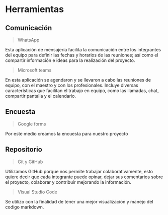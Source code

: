 # Herramientas
## Comunicación
> WhatsApp

Esta aplicación de mensajería facilita la comunicación entre los integrantes del equipo para definir las fechas y horarios de las reuniones; así como el compartir información e ideas para la realización del proyecto.

> Microsoft teams

En esta aplicación se agendaron y se llevaron a cabo las reuniones de equipo, con el maestro y con los profesionales. 
Incluye diversas características que facilitan el trabajo en equipo, como las llamadas, chat, compartir pantalla y el calendario.

## Encuesta
> Google forms 

Por este medio creamos la encuesta para nuestro proyecto

## Repositorio

> Git y GitHub

Utilizamos GitHub porque nos permite trabajar colaborativamente, esto quiere decir que cada integrante puede opinar, dejar sus comentarios sobre el proyecto, colaborar y contribuir mejorando la información.

>Visual Studio Code

Se utilizo con la finalidad de tener una mejor visualizacion y manejo del codigo markdown.